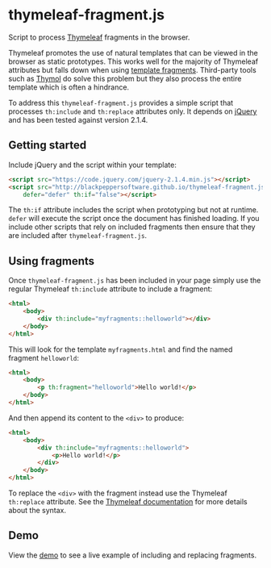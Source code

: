 thymeleaf-fragment.js
=====================

Script to process [Thymeleaf](http://www.thymeleaf.org/) fragments in the browser.

Thymeleaf promotes the use of natural templates that can be viewed in the browser as static prototypes. This works well for the majority of Thymeleaf attributes but falls down when using [template fragments](http://www.thymeleaf.org/doc/tutorials/2.1/usingthymeleaf.html#template-layout). Third-party tools such as [Thymol](http://www.thymoljs.org/) do solve this problem but they also process the entire template which is often a hindrance.

To address this `thymeleaf-fragment.js` provides a simple script that processes `th:include` and `th:replace` attributes only. It depends on [jQuery](http://jquery.com/) and has been tested against version 2.1.4.

Getting started
---------------

Include jQuery and the script within your template:

```html
<script src="https://code.jquery.com/jquery-2.1.4.min.js"></script>
<script src="http://blackpeppersoftware.github.io/thymeleaf-fragment.js/thymeleaf-fragment.js"
	defer="defer" th:if="false"></script>
```

The `th:if` attribute includes the script when prototyping but not at runtime. `defer` will execute the script once the document has finished loading. If you include other scripts that rely on included fragments then ensure that they are included after `thymeleaf-fragment.js`.

Using fragments
---------------

Once `thymeleaf-fragment.js` has been included in your page simply use the regular Thymeleaf `th:include` attribute to include a fragment:

```html
<html>
	<body>
		<div th:include="myfragments::helloworld"></div>
	</body>
</html>
```

This will look for the template `myfragments.html` and find the named fragment `helloworld`:

```html
<html>
	<body>
		<p th:fragment="helloworld">Hello world!</p>
	</body>
</html>
```

And then append its content to the `<div>` to produce:

```html
<html>
	<body>
		<div th:include="myfragments::helloworld">
			<p>Hello world!</p>
		</div>
	</body>
</html>
```

To replace the `<div>` with the fragment instead use the Thymeleaf `th:replace` attribute. See the [Thymeleaf documentation](http://www.thymeleaf.org/doc/tutorials/2.1/usingthymeleaf.html#template-layout) for more details about the syntax.

Demo
----

View the [demo](http://blackpeppersoftware.github.io/thymeleaf-fragment.js/demo/template.html) to see a live example of including and replacing fragments.
